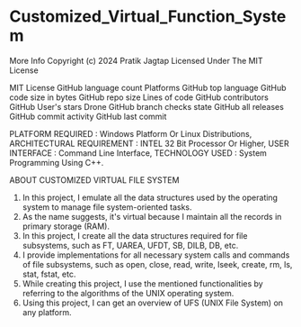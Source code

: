 # Customized_Virtual_Function_System
More Info
Copyright (c) 2024 Pratik Jagtap
Licensed Under The MIT License

MIT License GitHub language count Platforms GitHub top language GitHub code size in bytes GitHub repo size Lines of code GitHub contributors GitHub User's stars Drone GitHub branch checks state GitHub all releases GitHub commit activity GitHub last commit



PLATFORM REQUIRED :
Windows Platform Or Linux Distributions,
ARCHITECTURAL REQUIREMENT :
INTEL 32 Bit Processor Or Higher,
USER INTERFACE :
Command Line Interface,
TECHNOLOGY USED :
System Programming Using C++.


ABOUT CUSTOMIZED VIRTUAL FILE SYSTEM

1. In this project, I emulate all the data structures used by the operating system to manage file system-oriented tasks.
2. As the name suggests, it's virtual because I maintain all the records in primary storage (RAM).
3. In this project, I create all the data structures required for file subsystems, such as FT, UAREA, UFDT, SB, DILB, DB, etc.
4. I provide implementations for all necessary system calls and commands of file subsystems, such as open, close, read, write, lseek, create, rm, ls, stat, fstat, etc.
5. While creating this project, I use the mentioned functionalities by referring to the algorithms of the UNIX operating system.
6. Using this project, I can get an overview of UFS (UNIX File System) on any platform.


